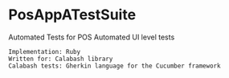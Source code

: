 # PosAppATestSuite

Automated Tests for POS Automated UI level tests
```
Implementation: Ruby
Written for: Calabash library 
Calabash tests: Gherkin language for the Cucumber framework
```
